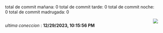 total de commit mañana: 0 
total de commit tarde: 0 
total de commit noche: 0 
total de commit madrugada: 0 

<div style="display: flex; justify-content: space-between;">
 <p align="right"><i>ultima coneccion</i> : <b>12/29/2023, 10:15:56 PM</b></p> 
 <img src="https://img.shields.io/badge/GitHub%20Action%20Status-Online-brightgreen?style=flat&logo=githubactions&logoColor=%23ffffff&labelColor=%23181717&color=%232088FF" />
</div>



